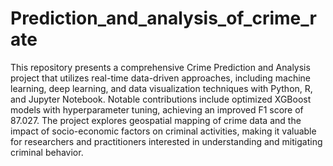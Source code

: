 # Prediction_and_analysis_of_crime_rate
This repository presents a comprehensive Crime Prediction and Analysis project that utilizes real-time data-driven approaches, including machine learning, deep learning, and data visualization techniques with Python, R, and Jupyter Notebook. Notable contributions include optimized XGBoost models with hyperparameter tuning, achieving an improved F1 score of 87.027. The project explores geospatial mapping of crime data and the impact of socio-economic factors on criminal activities, making it valuable for researchers and practitioners interested in understanding and mitigating criminal behavior.
